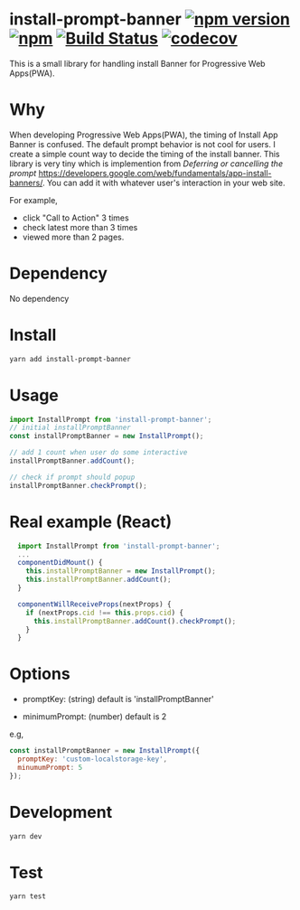 # install-prompt-banner [![npm version](https://badge.fury.io/js/install-prompt-banner.svg)](https://badge.fury.io/js/install-prompt-banner) [![npm](https://img.shields.io/npm/dt/install-prompt-banner.svg?style=flat-square)](https://www.npmjs.com/package/install-prompt-banner) [![Build Status](https://api.travis-ci.org/blackbing/install-prompt-banner.svg?branch=master)](https://travis-ci.org/blackbing/install-prompt-banner) [![codecov](https://codecov.io/gh/blackbing/install-prompt-banner/branch/master/graph/badge.svg)](https://codecov.io/gh/blackbing/install-prompt-banner)

This is a small library for handling install Banner for Progressive Web Apps(PWA).

# Why

When developing Progressive Web Apps(PWA), the timing of Install App Banner is confused. The default prompt behavior is not cool for users. I create a simple count way to decide the timing of the install banner. This library is very tiny which is implemention from *Deferring or cancelling the prompt* <https://developers.google.com/web/fundamentals/app-install-banners/>. You can add it with whatever user's interaction in your web site.

For example,

* click "Call to Action" 3 times
* check latest more than 3 times
* viewed more than 2 pages.

# Dependency

No dependency

# Install

``` sh
yarn add install-prompt-banner
```

# Usage

``` js
import InstallPrompt from 'install-prompt-banner';
// initial installPromptBanner
const installPromptBanner = new InstallPrompt();

// add 1 count when user do some interactive
installPromptBanner.addCount();

// check if prompt should popup
installPromptBanner.checkPrompt();
```

# Real example (React)

``` js
  import InstallPrompt from 'install-prompt-banner';
  ...
  componentDidMount() {
    this.installPromptBanner = new InstallPrompt();
    this.installPromptBanner.addCount();
  }

  componentWillReceiveProps(nextProps) {
    if (nextProps.cid !== this.props.cid) {
      this.installPromptBanner.addCount().checkPrompt();
    }
  }

```

# Options

* promptKey: (string) default is 'installPromptBanner'

* minimumPrompt: (number) default is 2



e.g,

``` js
const installPromptBanner = new InstallPrompt({
  promptKey: 'custom-localstorage-key',
  minumumPrompt: 5
});
```

# Development

``` sh
yarn dev
```

# Test

``` sh
yarn test
```




